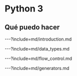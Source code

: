 # Python 3
## Qué puedo hacer

---?include=md/introduction.md

---?include=md/data_types.md

---?include=md/flow_control.md

---?include=md/generators.md